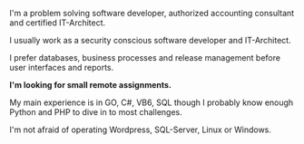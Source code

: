 I'm a problem solving software developer, authorized accounting consultant and certified IT-Architect.

I usually work as a security conscious software developer and IT-Architect.

I prefer databases, business processes and release management before user interfaces and reports.

**I'm looking for small remote assignments.**

My main experience is in GO, C#, VB6, SQL though I probably know enough Python and PHP to dive in to most challenges.

I'm not afraid of operating Wordpress, SQL-Server, Linux or Windows.
